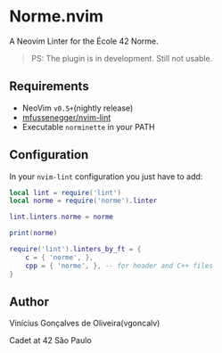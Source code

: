 # Norme.nvim

A Neovim Linter for the École 42 Norme.

> PS: The plugin is in development. Still not usable.

Requirements
---

- NeoVim `v0.5+`(nightly release)
- [mfussenegger/nvim-lint](https://github.com/mfussenegger/nvim-lint)
- Executable `norminette` in your PATH

Configuration
---

In your `nvim-lint` configuration you just have to add:

```lua
local lint = require('lint')
local norme = require('norme').linter

lint.linters.norme = norme

print(norme)

require('lint').linters_by_ft = {
	c = { 'norme', },
	cpp = { 'norme', }, -- for header and C++ files
}
```

Author
---

Vinícius Gonçalves de Oliveira(vgoncalv)

Cadet at 42 São Paulo
